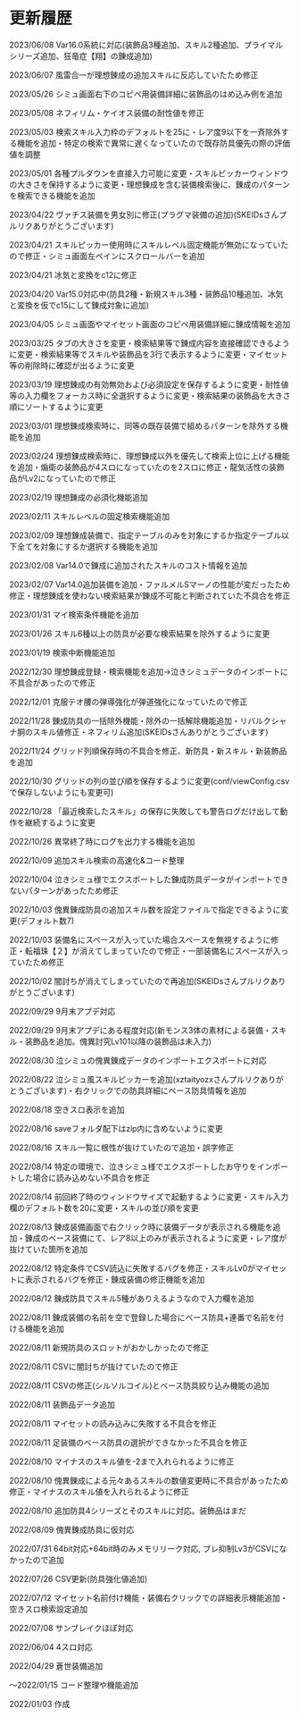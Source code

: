 # 更新履歴

2023/06/08 Var16.0系統に対応(装飾品3種追加、スキル2種追加、プライマルシリーズ追加、狂竜症【翔】の錬成追加)

2023/06/07 風雷合一が理想錬成の追加スキルに反応していたため修正

2023/05/26 シミュ画面右下のコピペ用装備詳細に装飾品のはめ込み例を追加

2023/05/08 ネフィリム・ケイオス装備の耐性値を修正

2023/05/03 検索スキル入力枠のデフォルトを25に・レア度9以下を一斉除外する機能を追加・特定の検索で異常に遅くなっていたので既存防具優先の際の評価値を調整

2023/05/01 各種プルダウンを直接入力可能に変更・スキルピッカーウィンドウの大きさを保持するように変更・理想錬成を含む装備検索後に、錬成のパターンを検索できる機能を追加

2023/04/22 ヴァチス装備を男女別に修正(プラグマ装備の追加)(SKEIDsさんプルリクありがとうございます)

2023/04/21 スキルピッカー使用時にスキルレベル固定機能が無効になっていたので修正・シミュ画面左ペインにスクロールバーを追加

2023/04/21 冰気と変換をc12に修正

2023/04/20 Var15.0対応中(防具2種・新規スキル3種・装飾品10種追加、冰気と変換を仮でc15にして錬成対象に追加)

2023/04/05 シミュ画面やマイセット画面のコピペ用装備詳細に錬成情報を追加

2023/03/25 タブの大きさを変更・検索結果等で錬成内容を直接確認できるように変更・検索結果等でスキルや装飾品を3行で表示するように変更・マイセット等の削除時に確認が出るように変更

2023/03/19 理想錬成の有効無効および必須設定を保存するように変更・耐性値等の入力欄をフォーカス時に全選択するように変更・検索結果の装飾品を大きさ順にソートするように変更

2023/03/01 理想錬成検索時に、同等の既存装備で組めるパターンを除外する機能を追加

2023/02/24 理想錬成検索時に、理想錬成以外を優先して検索上位に上げる機能を追加・煽衛の装飾品が4スロになっていたのを2スロに修正・龍気活性の装飾品がLv2になっていたので修正

2023/02/19 理想錬成の必須化機能追加

2023/02/11 スキルレベルの固定検索機能追加

2023/02/09 理想錬成装備で、指定テーブルのみを対象にするか指定テーブル以下全てを対象にするか選択する機能を追加

2023/02/08 Var14.0で錬成に追加されたスキルのコスト情報を追加

2023/02/07 Var14.0追加装備を追加・ファルメルSマーノの性能が変だったため修正・理想錬成を使わない検索結果が錬成不可能と判断されていた不具合を修正

2023/01/31 マイ検索条件機能を追加

2023/01/26 スキル6種以上の防具が必要な検索結果を除外するように変更

2023/01/19 検索中断機能追加

2022/12/30 理想錬成登録・検索機能を追加→泣きシミュデータのインポートに不具合があったので修正

2022/12/01 克服テオ腰の弾導強化が弾道強化になっていたので修正

2022/11/28 錬成防具の一括除外機能・除外の一括解除機能追加・リバルクシャナ胴のスキル値修正・ネフィリム追加(SKEIDsさんありがとうございます)

2022/11/24 グリッド列順保存時の不具合を修正、新防具・新スキル・新装飾品を追加

2022/10/30 グリッドの列の並び順を保存するように変更(conf/viewConfig.csvで保存しないようにも変更可)

2022/10/28 「最近検索したスキル」の保存に失敗しても警告ログだけ出して動作を継続するように変更

2022/10/26 異常終了時にログを出力する機能を追加

2022/10/09 追加スキル検索の高速化&コード整理

2022/10/04 泣きシミュ様でエクスポートした錬成防具データがインポートできないパターンがあったため修正

2022/10/03 傀異錬成防具の追加スキル数を設定ファイルで指定できるように変更(デフォルト数7)

2022/10/03 装備名にスペースが入っていた場合スペースを無視するように修正・転福珠【２】が消えてしまっていたので修正・一部装備名にスペースが入っていたため修正

2022/10/02 闇討ちが消えてしまっていたので再追加(SKEIDsさんプルリクありがとうございます)

2022/09/29 9月末アプデ対応

2022/09/29 9月末アプデにある程度対応(新モンス3体の素材による装備・スキル・装飾品を追加。傀異討究Lv101以降の装飾品は未入力)

2022/08/30 泣シミュの傀異錬成データのインポートエクスポートに対応

2022/08/22 泣シミュ風スキルピッカーを追加(xztaityozxさんプルリクありがとうございます)・右クリックでの防具詳細にベース防具情報を追加

2022/08/18 空きスロ表示を追加

2022/08/16 saveフォルダ配下はzip内に含めないように変更

2022/08/16 スキル一覧に根性が抜けていたので追加・誤字修正

2022/08/14 特定の環境で、泣きシミュ様でエクスポートしたお守りをインポートした場合に読み込めない不具合を修正

2022/08/14 前回終了時のウィンドウサイズで起動するように変更・スキル入力欄のデフォルト数を20に変更・スキルの並び順を変更

2022/08/13 錬成装備画面で右クリック時に装備データが表示される機能を追加・錬成のベース装備にて、レア8以上のみが表示されるように変更・レア度が抜けていた箇所を追加

2022/08/12 特定条件でCSV読込に失敗するバグを修正・スキルLv0がマイセットに表示されるバグを修正・錬成装備の修正機能を追加

2022/08/12 錬成防具でスキル5種がありえるようなので入力欄を追加

2022/08/11 錬成装備の名前を空で登録した場合にベース防具+連番で名前を付ける機能を追加

2022/08/11 新規防具のスロットがおかしかったので修正

2022/08/11 CSVに闇討ちが抜けていたので修正

2022/08/11 CSVの修正(シルソルコイル)とベース防具絞り込み機能の追加

2022/08/11 装飾品データ追加

2022/08/11 マイセットの読み込みに失敗する不具合を修正

2022/08/11 足装備のベース防具の選択ができなかった不具合を修正

2022/08/10 マイナスのスキル値を-2まで入れられるように修正

2022/08/10 傀異錬成による元々あるスキルの数値変更時に不具合があったため修正・マイナスのスキル値を入れられるように修正

2022/08/10 追加防具4シリーズとそのスキルに対応。装飾品はまだ

2022/08/09 傀異錬成防具に仮対応

2022/07/31 64bit対応+64bit時のみメモリリーク対応, ブレ抑制Lv3がCSVになかったので追加

2022/07/26 CSV更新(防具強化値追加)

2022/07/12 マイセット名前付け機能・装備右クリックでの詳細表示機能追加・空きスロ検索設定追加

2022/07/08 サンブレイクほぼ対応

2022/06/04 4スロ対応

2022/04/29 蒼世装備追加

～2022/01/15 コード整理や機能追加

2022/01/03 作成
